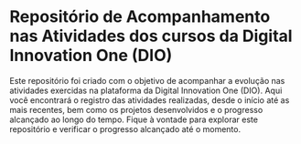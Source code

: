 # Repositório de Acompanhamento nas Atividades dos cursos da Digital Innovation One (DIO)

  Este repositório foi criado com o objetivo de acompanhar a evolução nas atividades exercidas na plataforma da Digital Innovation One (DIO). Aqui você encontrará o registro das atividades realizadas, desde o início até as mais recentes, bem como os projetos desenvolvidos e o progresso alcançado ao longo do tempo. Fique à vontade para explorar este repositório e verificar o progresso alcançado até o momento.
